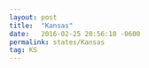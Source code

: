 ```yaml
---
layout: post
title:  "Kansas"
date:   2016-02-25 20:56:10 -0600
permalink: states/Kansas
tag: KS
---
```

